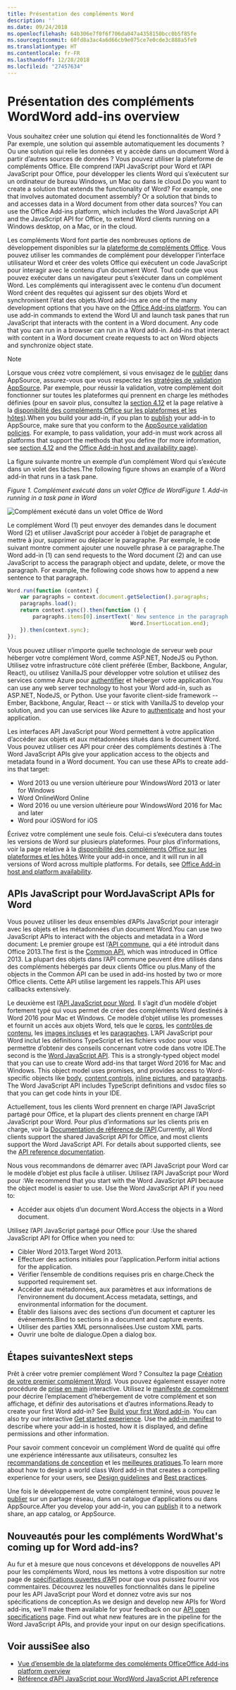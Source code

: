 ```yaml
---
title: Présentation des compléments Word
description: ''
ms.date: 09/24/2018
ms.openlocfilehash: 64b306e7f0f6f706da047a4358150bcc0b5f85fe
ms.sourcegitcommit: 60fd8a3ac4a6d66cb9e075ce7e0cde3c888a5fe9
ms.translationtype: HT
ms.contentlocale: fr-FR
ms.lasthandoff: 12/28/2018
ms.locfileid: "27457634"
---
```

# <a name="word-add-ins-overview"></a><span data-ttu-id="27e4c-102">Présentation des compléments Word</span><span class="sxs-lookup"><span data-stu-id="27e4c-102">Word add-ins overview</span></span>

<span data-ttu-id="27e4c-p101">Vous souhaitez créer une solution qui étend les fonctionnalités de Word ? Par exemple, une solution qui assemble automatiquement les documents ? Ou une solution qui relie les données et y accède dans un document Word à partir d’autres sources de données ? Vous pouvez utiliser la plateforme de compléments Office. Elle comprend l’API JavaScript pour Word et l’API JavaScript pour Office, pour développer les clients Word qui s’exécutent sur un ordinateur de bureau Windows, un Mac ou dans le cloud.</span><span class="sxs-lookup"><span data-stu-id="27e4c-p101">Do you want to create a solution that extends the functionality of Word? For example, one that involves automated document assembly? Or a solution that binds to and accesses data in a Word document from other data sources? You can use the Office Add-ins platform, which includes the Word JavaScript API and the JavaScript API for Office, to extend Word clients running on a Windows desktop, on a Mac, or in the cloud.</span></span>

<span data-ttu-id="27e4c-p102">Les compléments Word font partie des nombreuses options de développement disponibles sur la [plateforme de compléments Office](../overview/office-add-ins.md). Vous pouvez utiliser les commandes de complément pour développer l’interface utilisateur Word et créer des volets Office qui exécutent un code JavaScript pour interagir avec le contenu d’un document Word. Tout code que vous pouvez exécuter dans un navigateur peut s’exécuter dans un complément Word. Les compléments qui interagissent avec le contenu d’un document Word créent des requêtes qui agissent sur des objets Word et synchronisent l’état des objets.</span><span class="sxs-lookup"><span data-stu-id="27e4c-p102">Word add-ins are one of the many development options that you have on the [Office Add-ins platform](../overview/office-add-ins.md). You can use add-in commands to extend the Word UI and launch task panes that run JavaScript that interacts with the content in a Word document. Any code that you can run in a browser can run in a Word add-in. Add-ins that interact with content in a Word document create requests to act on Word objects and synchronize object state.</span></span> 

> [!NOTE]
> <span data-ttu-id="27e4c-p103">Lorsque vous créez votre complément, si vous envisagez de le [publier](../publish/publish.md) dans AppSource, assurez-vous que vous respectez les [stratégies de validation AppSource](https://docs.microsoft.com/office/dev/store/validation-policies). Par exemple, pour réussir la validation, votre complément doit fonctionner sur toutes les plateformes qui prennent en charge les méthodes définies (pour en savoir plus, consultez la [section 4.12](https://docs.microsoft.com/office/dev/store/validation-policies#4-apps-and-add-ins-behave-predictably) et la page relative à la [disponibilité des compléments Office sur les plateformes et les hôtes](../overview/office-add-in-availability.md)).</span><span class="sxs-lookup"><span data-stu-id="27e4c-p103">When you build your add-in, if you plan to [publish](../publish/publish.md) your add-in to AppSource, make sure that you conform to the [AppSource validation policies](https://docs.microsoft.com/office/dev/store/validation-policies). For example, to pass validation, your add-in must work across all platforms that support the methods that you define (for more information, see [section 4.12](https://docs.microsoft.com/office/dev/store/validation-policies#4-apps-and-add-ins-behave-predictably) and the [Office Add-in host and availability page](../overview/office-add-in-availability.md)).</span></span>

<span data-ttu-id="27e4c-113">La figure suivante montre un exemple d’un complément Word qui s’exécute dans un volet des tâches.</span><span class="sxs-lookup"><span data-stu-id="27e4c-113">The following figure shows an example of a Word add-in that runs in a task pane.</span></span>

<span data-ttu-id="27e4c-114">*Figure 1. Complément exécuté dans un volet Office de Word*</span><span class="sxs-lookup"><span data-stu-id="27e4c-114">*Figure 1. Add-in running in a task pane in Word*</span></span>

![Complément exécuté dans un volet Office de Word](../images/word-add-in-show-host-client.png)

<span data-ttu-id="27e4c-p104">Le complément Word (1) peut envoyer des demandes dans le document Word (2) et utiliser JavaScript pour accéder à l’objet de paragraphe et mettre à jour, supprimer ou déplacer le paragraphe. Par exemple, le code suivant montre comment ajouter une nouvelle phrase à ce paragraphe.</span><span class="sxs-lookup"><span data-stu-id="27e4c-p104">The Word add-in (1) can send requests to the Word document (2) and can use JavaScript to access the paragraph object and update, delete, or move the paragraph. For example, the following code shows how to append a new sentence to that paragraph.</span></span>

```js
Word.run(function (context) {
    var paragraphs = context.document.getSelection().paragraphs;
    paragraphs.load();
    return context.sync().then(function () {
        paragraphs.items[0].insertText(' New sentence in the paragraph.',
                                       Word.InsertLocation.end);
    }).then(context.sync);
});

```

<span data-ttu-id="27e4c-p105">Vous pouvez utiliser n’importe quelle technologie de serveur web pour héberger votre complément Word, comme ASP.NET, NodeJS ou Python. Utilisez votre infrastructure côté client préférée (Ember, Backbone, Angular, React), ou utilisez VanillaJS pour développer votre solution et utilisez des services comme Azure pour [authentifier](../develop/use-the-oauth-authorization-framework-in-an-office-add-in.md) et héberger votre application.</span><span class="sxs-lookup"><span data-stu-id="27e4c-p105">You can use any web server technology to host your Word add-in, such as ASP.NET, NodeJS, or Python. Use your favorite client-side framework -- Ember, Backbone, Angular, React -- or stick with VanillaJS to develop your solution, and you can use services like Azure to [authenticate](../develop/use-the-oauth-authorization-framework-in-an-office-add-in.md) and host your application.</span></span>

<span data-ttu-id="27e4c-p106">Les interfaces API JavaScript pour Word permettent à votre application d’accéder aux objets et aux métadonnées situés dans le document Word. Vous pouvez utiliser ces API pour créer des compléments destinés à :</span><span class="sxs-lookup"><span data-stu-id="27e4c-p106">The Word JavaScript APIs give your application access to the objects and metadata found in a Word document. You can use these APIs to create add-ins that target:</span></span>

* <span data-ttu-id="27e4c-122">Word 2013 ou une version ultérieure pour Windows</span><span class="sxs-lookup"><span data-stu-id="27e4c-122">Word 2013 or later for Windows</span></span>
* <span data-ttu-id="27e4c-123">Word Online</span><span class="sxs-lookup"><span data-stu-id="27e4c-123">Word Online</span></span>
* <span data-ttu-id="27e4c-124">Word 2016 ou une version ultérieure pour Windows</span><span class="sxs-lookup"><span data-stu-id="27e4c-124">Word 2016 for Mac and later</span></span>
* <span data-ttu-id="27e4c-125">Word pour iOS</span><span class="sxs-lookup"><span data-stu-id="27e4c-125">Word for iOS</span></span>

<span data-ttu-id="27e4c-p107">Écrivez votre complément une seule fois. Celui-ci s’exécutera dans toutes les versions de Word sur plusieurs plateformes. Pour plus d’informations, voir la page relative à la [disponibilité des compléments Office sur les plateformes et les hôtes](../overview/office-add-in-availability.md).</span><span class="sxs-lookup"><span data-stu-id="27e4c-p107">Write your add-in once, and it will run in all versions of Word across multiple platforms. For details, see [Office Add-in host and platform availability](../overview/office-add-in-availability.md).</span></span>

## <a name="javascript-apis-for-word"></a><span data-ttu-id="27e4c-128">APIs JavaScript pour Word</span><span class="sxs-lookup"><span data-stu-id="27e4c-128">JavaScript APIs for Word</span></span>

<span data-ttu-id="27e4c-129">Vous pouvez utiliser les deux ensembles d’APIs JavaScript pour interagir avec les objets et les métadonnées d’un document Word.</span><span class="sxs-lookup"><span data-stu-id="27e4c-129">You can use two JavaScript APIs to interact with the objects and metadata in a Word document:</span></span> <span data-ttu-id="27e4c-130">Le premier groupe est l’[API commune](../reference/javascript-api-for-office.md), qui a été introduit dans Office 2013.</span><span class="sxs-lookup"><span data-stu-id="27e4c-130">The first is the [Common API](../reference/javascript-api-for-office.md), which was introduced in Office 2013.</span></span> <span data-ttu-id="27e4c-131">La plupart des objets dans l’API commune peuvent être utilisés dans des compléments hébergés par deux clients Office ou plus.</span><span class="sxs-lookup"><span data-stu-id="27e4c-131">Many of the objects in the Common API can be used in add-ins hosted by two or more Office clients.</span></span> <span data-ttu-id="27e4c-132">Cette API utilise largement les rappels.</span><span class="sxs-lookup"><span data-stu-id="27e4c-132">This API uses callbacks extensively.</span></span>

<span data-ttu-id="27e4c-p109">Le deuxième est l’[API JavaScript pour Word](../reference/overview/word-add-ins-reference-overview.md). Il s’agit d’un modèle d’objet fortement typé qui vous permet de créer des compléments Word destinés à Word 2016 pour Mac et Windows. Ce modèle d’objet utilise les promesses et fournit un accès aux objets Word, tels que le [corps](/javascript/api/word/word.body), les [contrôles de contenu](/javascript/api/word/word.contentcontrol), les [images incluses](/javascript/api/word/word.inlinepicture) et les [paragraphes](/javascript/api/word/word.paragraph). L’API JavaScript pour Word inclut les définitions TypeScript et les fichiers vsdoc pour vous permettre d’obtenir des conseils concernant votre code dans votre IDE.</span><span class="sxs-lookup"><span data-stu-id="27e4c-p109">The second is the [Word JavaScript API](../reference/overview/word-add-ins-reference-overview.md). This is a strongly-typed object model that you can use to create Word add-ins that target Word 2016 for Mac and Windows. This object model uses promises, and provides access to Word-specific objects like [body](/javascript/api/word/word.body), [content controls](/javascript/api/word/word.contentcontrol), [inline pictures](/javascript/api/word/word.inlinepicture), and [paragraphs](/javascript/api/word/word.paragraph). The Word JavaScript API includes TypeScript definitions and vsdoc files so that you can get code hints in your IDE.</span></span>

<span data-ttu-id="27e4c-p110">Actuellement, tous les clients Word prennent en charge l’API JavaScript partagé pour Office, et la plupart des clients prennent en charge l’API JavaScript pour Word. Pour plus d’informations sur les clients pris en charge, voir la [Documentation de référence de l’API](https://docs.microsoft.com/office/dev/add-ins/reference/javascript-api-for-office?product=word).</span><span class="sxs-lookup"><span data-stu-id="27e4c-p110">Currently, all Word clients support the shared JavaScript API for Office, and most clients support the Word JavaScript API. For details about supported clients, see the [API reference documentation](https://docs.microsoft.com/office/dev/add-ins/reference/javascript-api-for-office?product=word).</span></span>

<span data-ttu-id="27e4c-p111">Nous vous recommandons de démarrer avec l’API JavaScript pour Word car le modèle d’objet est plus facile à utiliser. Utilisez l’API JavaScript pour Word pour :</span><span class="sxs-lookup"><span data-stu-id="27e4c-p111">We recommend that you start with the Word JavaScript API because the object model is easier to use. Use the Word JavaScript API if you need to:</span></span>

* <span data-ttu-id="27e4c-141">Accéder aux objets d’un document Word.</span><span class="sxs-lookup"><span data-stu-id="27e4c-141">Access the objects in a Word document.</span></span>

<span data-ttu-id="27e4c-142">Utilisez l’API JavaScript partagé pour Office pour :</span><span class="sxs-lookup"><span data-stu-id="27e4c-142">Use the shared JavaScript API for Office when you need to:</span></span>

* <span data-ttu-id="27e4c-143">Cibler Word 2013.</span><span class="sxs-lookup"><span data-stu-id="27e4c-143">Target Word 2013.</span></span>
* <span data-ttu-id="27e4c-144">Effectuer des actions initiales pour l’application.</span><span class="sxs-lookup"><span data-stu-id="27e4c-144">Perform initial actions for the application.</span></span>
* <span data-ttu-id="27e4c-145">Vérifier l’ensemble de conditions requises pris en charge.</span><span class="sxs-lookup"><span data-stu-id="27e4c-145">Check the supported requirement set.</span></span>
* <span data-ttu-id="27e4c-146">Accéder aux métadonnées, aux paramètres et aux informations de l’environnement du document.</span><span class="sxs-lookup"><span data-stu-id="27e4c-146">Access metadata, settings, and environmental information for the document.</span></span>
* <span data-ttu-id="27e4c-147">Établir des liaisons avec des sections d’un document et capturer les événements.</span><span class="sxs-lookup"><span data-stu-id="27e4c-147">Bind to sections in a document and capture events.</span></span>
* <span data-ttu-id="27e4c-148">Utiliser des parties XML personnalisées.</span><span class="sxs-lookup"><span data-stu-id="27e4c-148">Use custom XML parts.</span></span>
* <span data-ttu-id="27e4c-149">Ouvrir une boîte de dialogue.</span><span class="sxs-lookup"><span data-stu-id="27e4c-149">Open a dialog box.</span></span>

## <a name="next-steps"></a><span data-ttu-id="27e4c-150">Étapes suivantes</span><span class="sxs-lookup"><span data-stu-id="27e4c-150">Next steps</span></span>

<span data-ttu-id="27e4c-p112">Prêt à créer votre premier complément Word ? Consultez la page [Création de votre premier complément Word](word-add-ins.md). Vous pouvez également essayer notre procédure de [prise en main](https://docs.microsoft.com/office/dev/add-ins/?product=Word) interactive. Utilisez le [manifeste de complément](../develop/add-in-manifests.md) pour décrire l’emplacement d’hébergement de votre complément et son affichage, et définir des autorisations et d’autres informations.</span><span class="sxs-lookup"><span data-stu-id="27e4c-p112">Ready to create your first Word add-in? See [Build your first Word add-in](word-add-ins.md). You can also try our interactive [Get started experience](https://docs.microsoft.com/office/dev/add-ins/?product=Word). Use the [add-in manifest](../develop/add-in-manifests.md) to describe where your add-in is hosted, how it is displayed, and define permissions and other information.</span></span>

<span data-ttu-id="27e4c-155">Pour savoir comment concevoir un complément Word de qualité qui offre une expérience intéressante aux utilisateurs, consultez les [recommandations de conception](../design/add-in-design.md) et les [meilleures pratiques](../concepts/add-in-development-best-practices.md).</span><span class="sxs-lookup"><span data-stu-id="27e4c-155">To learn more about how to design a world class Word add-in that creates a compelling experience for your users, see [Design guidelines](../design/add-in-design.md) and [Best practices](../concepts/add-in-development-best-practices.md).</span></span>

<span data-ttu-id="27e4c-156">Une fois le développement de votre complément terminé, vous pouvez le [publier](../publish/publish.md) sur un partage réseau, dans un catalogue d’applications ou dans AppSource.</span><span class="sxs-lookup"><span data-stu-id="27e4c-156">After you develop your add-in, you can [publish](../publish/publish.md) it to a network share, an app catalog, or AppSource.</span></span>

## <a name="whats-coming-up-for-word-add-ins"></a><span data-ttu-id="27e4c-157">Nouveautés pour les compléments Word</span><span class="sxs-lookup"><span data-stu-id="27e4c-157">What's coming up for Word add-ins?</span></span>

<span data-ttu-id="27e4c-p113">Au fur et à mesure que nous concevons et développons de nouvelles API pour les compléments Word, nous les mettons à votre disposition sur notre page de [spécifications ouvertes d’API](https://docs.microsoft.com/office/dev/add-ins/reference/openspec) pour que vous puissiez fournir vos commentaires. Découvrez les nouvelles fonctionnalités dans le pipeline pour les API JavaScript pour Word et donnez votre avis sur nos spécifications de conception.</span><span class="sxs-lookup"><span data-stu-id="27e4c-p113">As we design and develop new APIs for Word add-ins, we'll make them available for your feedback on our [API open specifications](https://docs.microsoft.com/office/dev/add-ins/reference/openspec) page. Find out what new features are in the pipeline for the Word JavaScript APIs, and provide your input on our design specifications.</span></span>

## <a name="see-also"></a><span data-ttu-id="27e4c-160">Voir aussi</span><span class="sxs-lookup"><span data-stu-id="27e4c-160">See also</span></span>

* [<span data-ttu-id="27e4c-161">Vue d’ensemble de la plateforme des compléments Office</span><span class="sxs-lookup"><span data-stu-id="27e4c-161">Office Add-ins platform overview</span></span>](../overview/office-add-ins.md)
* [<span data-ttu-id="27e4c-162">Référence d’API JavaScript pour Word</span><span class="sxs-lookup"><span data-stu-id="27e4c-162">Word JavaScript API reference</span></span>](https://docs.microsoft.com/office/dev/add-ins/reference/overview/word-add-ins-reference-overview)

